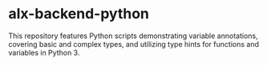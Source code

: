 # alx-backend-python
This repository features Python scripts demonstrating variable annotations, covering basic and complex types, and utilizing type hints for functions and variables in Python 3.
